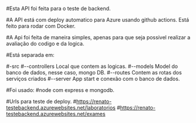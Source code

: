 #Esta API foi feita para o teste de backend. 

#A API está com deploy automatico para Azure usando github actions. Está feito para rodar com Docker. 

#A Api foi feita de maneira simples, apenas para que seja possivel realizar a avaliação do codigo e da logica. 



#Está separada em:

#-src 
#--controllers
   Local que contem as logicas. 
#--models
    Model do banco de dados, nesse caso, mongo DB.
#--routes
    Contem as rotas dos serviços criados
#--server
    App start e conexão com o banco de dados.


#Foi usado: 
#node com express e mongodb.

#Urls para teste de deploy.
#https://renato-testebackend.azurewebsites.net/laboratorios
#https://renato-testebackend.azurewebsites.net/exames 
